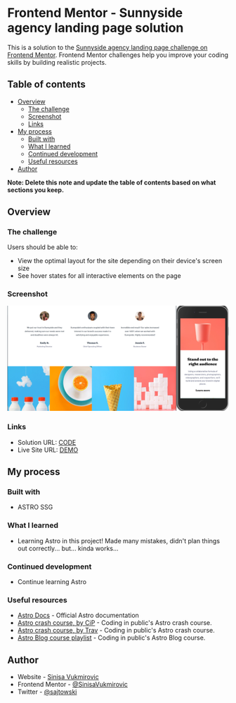 # Frontend Mentor - Sunnyside agency landing page solution

This is a solution to the [Sunnyside agency landing page challenge on Frontend Mentor](https://www.frontendmentor.io/challenges/sunnyside-agency-landing-page-7yVs3B6ef). Frontend Mentor challenges help you improve your coding skills by building realistic projects.

## Table of contents

- [Overview](#overview)
  - [The challenge](#the-challenge)
  - [Screenshot](#screenshot)
  - [Links](#links)
- [My process](#my-process)
  - [Built with](#built-with)
  - [What I learned](#what-i-learned)
  - [Continued development](#continued-development)
  - [Useful resources](#useful-resources)
- [Author](#author)

**Note: Delete this note and update the table of contents based on what sections you keep.**

## Overview

### The challenge

Users should be able to:

- View the optimal layout for the site depending on their device's screen size
- See hover states for all interactive elements on the page

### Screenshot

![Screenshot](./screenshot.png)

### Links

- Solution URL: [CODE](https://github.com/SinisaVukmirovic/FrontEnd-Mentor-challenge-6)
- Live Site URL: [DEMO](https://front-end-mentor-challenge-6-phi.vercel.app/)

## My process

### Built with

- ASTRO SSG

### What I learned

- Learning Astro in this project! Made many mistakes, didn't plan things out correctly... but... kinda works...

### Continued development

- Continue learning Astro

### Useful resources

- [Astro Docs](https://docs.astro.build/en/getting-started/) - Official Astro documentation
- [Astro crash course, by CiP](https://www.youtube.com/watch?v=zrPVTf761OI) - Coding in public's Astro crash course.
- [Astro crash course, by Trav](https://www.youtube.com/watch?v=Oi9z5gfIHJs) - Coding in public's Astro crash course.
- [Astro Blog course playlist](https://www.youtube.com/watch?v=F2pw1C9eKXw&list=PLoqZcxvpWzzeRwF8TEpXHtO7KYY6cNJeF) - Coding in public's Astro Blog course.

## Author

- Website - [Sinisa Vukmirovic](https://github.com/SinisaVukmirovic)
- Frontend Mentor - [@SinisaVukmirovic](https://www.frontendmentor.io/profile/SinisaVukmirovic)
- Twitter - [@sajtowski](https://twitter.com/sajtowski)
